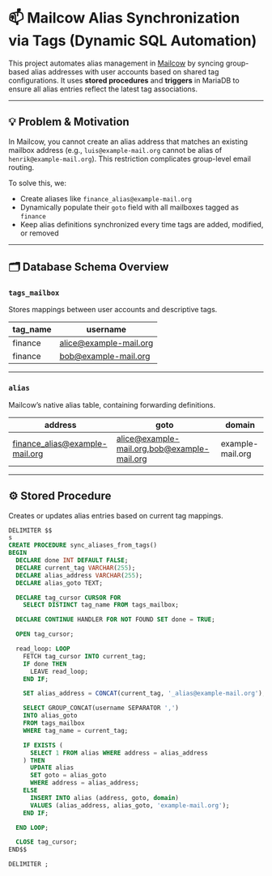 # 📫 Mailcow Alias Synchronization via Tags (Dynamic SQL Automation)

This project automates alias management in [Mailcow](https://mailcow.email/) by syncing group-based alias addresses with user accounts based on shared tag configurations. It uses **stored procedures** and **triggers** in MariaDB to ensure all alias entries reflect the latest tag associations.

---

## 💡 Problem & Motivation

In Mailcow, you cannot create an alias address that matches an existing mailbox address (e.g., `luis@example-mail.org` cannot be alias of `henrik@example-mail.org`). This restriction complicates group-level email routing.

To solve this, we:
- Create aliases like `finance_alias@example-mail.org`
- Dynamically populate their `goto` field with all mailboxes tagged as `finance`
- Keep alias definitions synchronized every time tags are added, modified, or removed

---

## 🗂 Database Schema Overview

### `tags_mailbox`
Stores mappings between user accounts and descriptive tags.

| tag_name     | username                 |
|--------------|--------------------------|
| finance      | alice@example-mail.org   |
| finance      | bob@example-mail.org     |

---

### `alias`
Mailcow’s native alias table, containing forwarding definitions.

| address                    | goto                                        | domain           |
|---------------------------|---------------------------------------------|------------------|
| finance_alias@example-mail.org | alice@example-mail.org,bob@example-mail.org | example-mail.org |

---

## ⚙️ Stored Procedure

Creates or updates alias entries based on current tag mappings.

```sql
DELIMITER $$
s
CREATE PROCEDURE sync_aliases_from_tags()
BEGIN
  DECLARE done INT DEFAULT FALSE;
  DECLARE current_tag VARCHAR(255);
  DECLARE alias_address VARCHAR(255);
  DECLARE alias_goto TEXT;

  DECLARE tag_cursor CURSOR FOR
    SELECT DISTINCT tag_name FROM tags_mailbox;

  DECLARE CONTINUE HANDLER FOR NOT FOUND SET done = TRUE;

  OPEN tag_cursor;

  read_loop: LOOP
    FETCH tag_cursor INTO current_tag;
    IF done THEN
      LEAVE read_loop;
    END IF;

    SET alias_address = CONCAT(current_tag, '_alias@example-mail.org');

    SELECT GROUP_CONCAT(username SEPARATOR ',')
    INTO alias_goto
    FROM tags_mailbox
    WHERE tag_name = current_tag;

    IF EXISTS (
      SELECT 1 FROM alias WHERE address = alias_address
    ) THEN
      UPDATE alias
      SET goto = alias_goto
      WHERE address = alias_address;
    ELSE
      INSERT INTO alias (address, goto, domain)
      VALUES (alias_address, alias_goto, 'example-mail.org');
    END IF;

  END LOOP;

  CLOSE tag_cursor;
END$$

DELIMITER ;
